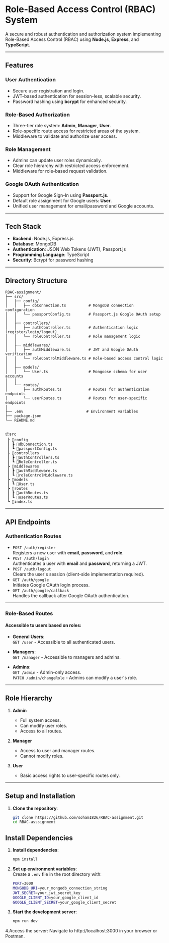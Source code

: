 # **Role-Based Access Control (RBAC) System**

A secure and robust authentication and authorization system implementing Role-Based Access Control (RBAC) using **Node.js**, **Express**, and **TypeScript**.

---

## **Features**

### **User Authentication**
- Secure user registration and login.
- JWT-based authentication for session-less, scalable security.
- Password hashing using **bcrypt** for enhanced security.

### **Role-Based Authorization**
- Three-tier role system: **Admin**, **Manager**, **User**.
- Role-specific route access for restricted areas of the system.
- Middleware to validate and authorize user access.

### **Role Management**
- Admins can update user roles dynamically.
- Clear role hierarchy with restricted access enforcement.
- Middleware for role-based request validation.

### **Google OAuth Authentication**
- Support for Google Sign-In using **Passport.js**.
- Default role assignment for Google users: **User**.
- Unified user management for email/password and Google accounts.

---

## **Tech Stack**
- **Backend**: Node.js, Express.js
- **Database**: MongoDB
- **Authentication**: JSON Web Tokens (JWT), Passport.js
- **Programming Language**: TypeScript
- **Security**: Bcrypt for password hashing

---

## **Directory Structure**
```
RBAC-assignment/
├── src/
│   ├── config/
│   │   ├── dbConnection.ts          # MongoDB connection configuration
│   │   └── passportConfig.ts        # Passport.js Google OAuth setup
│   │
│   ├── controllers/
│   │   ├── authController.ts        # Authentication logic (register/login/logout)
│   │   └── roleController.ts        # Role management logic
│   │
│   ├── middlewares/
│   │   ├── authMiddleware.ts        # JWT and Google OAuth verification
│   │   └── roleControlMiddleware.ts # Role-based access control logic
│   │
│   ├── models/
│   │   └── User.ts                  # Mongoose schema for user accounts
│   │
│   └── routes/
│       ├── authRoutes.ts            # Routes for authentication endpoints
│       └── userRoutes.ts            # Routes for user-specific endpoints
│
├── .env                            # Environment variables
├── package.json
└── README.md


📦src
 ┣ 📂config
 ┃ ┣ 📜dbConnection.ts
 ┃ ┗ 📜passportConfig.ts
 ┣ 📂controllers
 ┃ ┣ 📜authControllers.ts
 ┃ ┗ 📜RoleController.ts
 ┣ 📂middlewares
 ┃ ┣ 📜authMiddleware.ts
 ┃ ┗ 📜roleControlMiddleware.ts
 ┣ 📂models
 ┃ ┗ 📜User.ts
 ┣ 📂routes
 ┃ ┣ 📜authRoutes.ts
 ┃ ┗ 📜userRoutes.ts
 ┗ 📜index.ts
```
---

## **API Endpoints**

### **Authentication Routes**
- `POST /auth/register`  
   Registers a new user with **email**, **password**, and **role**.
- `POST /auth/login`  
   Authenticates a user with **email** and **password**, returning a JWT.
- `POST /auth/logout`  
   Clears the user's session (client-side implementation required).
- `GET /auth/google`  
   Initiates Google OAuth login process.
- `GET /auth/google/callback`  
   Handles the callback after Google OAuth authentication.

---

### **Role-Based Routes**
#### Accessible to users based on roles:
- **General Users**:  
  `GET /user` - Accessible to all authenticated users.
  
- **Managers**:  
  `GET /manager` - Accessible to managers and admins.

- **Admins**:  
  `GET /admin` - Admin-only access.  
  `PATCH /admin/changeRole` - Admins can modify a user's role.

---

## **Role Hierarchy**

1. **Admin**  
   - Full system access.  
   - Can modify user roles.  
   - Access to all routes.

2. **Manager**  
   - Access to user and manager routes.  
   - Cannot modify roles.

3. **User**  
   - Basic access rights to user-specific routes only.

---

## **Setup and Installation**

1. **Clone the repository**:  
   ```bash
   git clone https://github.com/soham1826/RBAC-assignment.git
   cd RBAC-asssignment

## Install Dependencies

1. **Install dependencies**:  
   ```bash
   npm install


2. **Set up environment variables**:  
   Create a `.env` file in the root directory with:
   ```bash
   PORT=3000
   MONGODB_URI=your_mongodb_connection_string
   JWT_SECRET=your_jwt_secret_key
   GOOGLE_CLIENT_ID=your_google_client_id
   GOOGLE_CLIENT_SECRET=your_google_client_secret
   ```

3. **Start the development server**:
   ```bash
   npm run dev
   ```
4.Access the server:
   Navigate to http://localhost:3000 in your browser or Postman.





